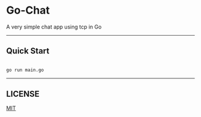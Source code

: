 # Go-Chat

A very simple chat app using tcp in Go

---

## Quick Start

```bash

go run main.go

```

---

## LICENSE

[MIT](LICENSE)

